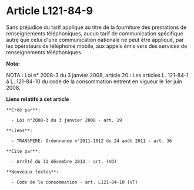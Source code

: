 # Article L121-84-9

Sans préjudice du tarif appliqué au titre de la fourniture des prestations de renseignements téléphoniques, aucun tarif de
communication spécifique autre que celui d'une communication nationale ne peut être appliqué, par les opérateurs de
téléphonie mobile, aux appels émis vers des services de renseignements téléphoniques.

**Nota:**

NOTA : Loi n° 2008-3 du 3 janvier 2008, article 20 : Les articles L. 121-84-1 à L. 121-84-10 du code de la consommation
entrent en vigueur le 1er juin 2008.

**Liens relatifs à cet article**

	**Créé par**:

	  - Loi n°2008-3 du 3 janvier 2008 - art. 19

	**Liens**:

	  - TRANSFERE: Ordonnance n°2011-1012 du 24 août 2011 - art. 36

	**Cité par**:

	  - Arrêté du 31 décembre 2013 - art. (VD)

	**Nouveaux textes**:

	  - Code de la consommation - art. L121-84-10 (VT)
